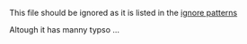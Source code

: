 This file should be ignored as it is listed in the [ignore patterns](/source/helpers/ignorePatterns.yaml)

Altough it has manny typso …
